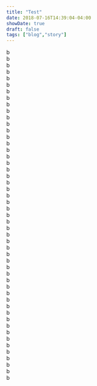 ```yaml
---
title: "Test"
date: 2018-07-16T14:39:04-04:00
showDate: true
draft: false
tags: ["blog","story"]
---
```


b  
b  
b  
b  
b  
b  
b  
b  
b  
b  
b  
b  
b  
b  
b  
b  
b  
b  
b  
b  
b  
b  
b  
b  
b  
b  
b  
b  
b  
b  
b  
b  
b  
b  
b  
b  
b  
b  
b  
b  
b  
b  
b  
b  
b  
b  
b  
b  
b  
b  
b  